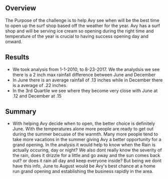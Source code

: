 ## Overview

  The Purpose of the challenge is to help Avy see when will be the best time to open up the surf shop based off the weather for the year. Avy has a surf shop and will be serving ice cream so opening during the right time and temperature of the year is crucial to having success opening day and onward.
  
  
## Results

   * We took analysis from 1-1-2010, to 8-23-2017. We the analydsis we see there is a 2 inch max rainfall difference between June and December
   * In June there is an average rainfall of .13 inches while in December there is a average of .22 inches.
   * In the 3rd Quartile we see where they become very close with June at .12 and December at .15

## Summary

   * With helping Avy decide when to open, the better choice is definitely June. With the temperatures alone more people are ready to get out during the summer becuase of the warmth. Many more people tend to take more vacations in the summer giving Avy a better opportunity for a grand opening. In the analysis it would help to know when the Rain is actually occuring, day or night? We also dont really know the severity of the rain, does it drizzle for a little and go away and the sun comes back out? or does it rain all day and keep everyone inside? But being we dont have this info, June to August would be Avy's best chance at a home run grand opening and establishing the business rapidly in the area.
 
   
